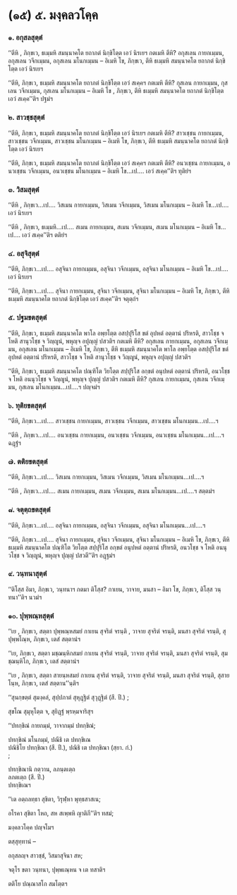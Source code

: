 <h1>(๑๕) ๕. มงฺคลวโคฺค</h1>
<h3>๑. อกุสลสุตฺตํ</h3>
<p> ‘‘ตีหิ , ภิกฺขเว, ธเมฺมหิ สมนฺนาคโต ยถาภตํ นิกฺขิโตฺต เอวํ นิรเยฯ กตเมหิ ตีหิ? อกุสเลน กายกเมฺมน, อกุสเลน วจีกเมฺมน, อกุสเลน มโนกเมฺมน – อิเมหิ โข, ภิกฺขเว, ตีหิ ธเมฺมหิ สมนฺนาคโต ยถาภตํ นิกฺขิโตฺต เอวํ นิรเยฯ</p>


<p>‘‘ตีหิ, ภิกฺขเว, ธเมฺมหิ สมนฺนาคโต ยถาภตํ นิกฺขิโตฺต เอวํ สเคฺคฯ กตเมหิ ตีหิ? กุสเลน กายกเมฺมน, กุสเลน วจีกเมฺมน, กุสเลน มโนกเมฺมน – อิเมหิ โข , ภิกฺขเว, ตีหิ ธเมฺมหิ สมนฺนาคโต ยถาภตํ นิกฺขิโตฺต เอวํ สเคฺค’’ติฯ ปฐมํฯ</p>


<h3>๒. สาวชฺชสุตฺตํ</h3>
<p> ‘‘ตีหิ, ภิกฺขเว, ธเมฺมหิ สมนฺนาคโต ยถาภตํ นิกฺขิโตฺต เอวํ นิรเยฯ กตเมหิ ตีหิ? สาวเชฺชน กายกเมฺมน, สาวเชฺชน วจีกเมฺมน, สาวเชฺชน มโนกเมฺมน – อิเมหิ โข, ภิกฺขเว, ตีหิ ธเมฺมหิ สมนฺนาคโต ยถาภตํ นิกฺขิโตฺต เอวํ นิรเยฯ</p>


<p>‘‘ตีหิ, ภิกฺขเว, ธเมฺมหิ สมนฺนาคโต ยถาภตํ นิกฺขิโตฺต เอวํ สเคฺคฯ กตเมหิ ตีหิ? อนวเชฺชน กายกเมฺมน, อนวเชฺชน วจีกเมฺมน, อนวเชฺชน มโนกเมฺมน – อิเมหิ โข…เป.… เอวํ สเคฺค’’ติฯ ทุติยํฯ</p>


<h3>๓. วิสมสุตฺตํ</h3>
<p> ‘‘ตีหิ  , ภิกฺขเว…เป.… วิสเมน กายกเมฺมน, วิสเมน วจีกเมฺมน, วิสเมน มโนกเมฺมน – อิเมหิ โข…เป.… เอวํ นิรเยฯ</p>


<p>‘‘ตีหิ , ภิกฺขเว, ธเมฺมหิ…เป.… สเมน กายกเมฺมน, สเมน วจีกเมฺมน, สเมน มโนกเมฺมน – อิเมหิ โข…เป.… เอวํ สเคฺค’’ติฯ ตติยํฯ</p>


<h3>๔. อสุจิสุตฺตํ</h3>
<p> ‘‘ตีหิ, ภิกฺขเว…เป.… อสุจินา กายกเมฺมน, อสุจินา วจีกเมฺมน, อสุจินา มโนกเมฺมน – อิเมหิ โข…เป.… เอวํ นิรเยฯ</p>


<p>‘‘ตีหิ, ภิกฺขเว…เป.… สุจินา กายกเมฺมน, สุจินา วจีกเมฺมน, สุจินา มโนกเมฺมน – อิเมหิ โข, ภิกฺขเว, ตีหิ ธเมฺมหิ สมนฺนาคโต ยถาภตํ นิกฺขิโตฺต เอวํ สเคฺค’’ติฯ จตุตฺถํฯ</p>


<h3>๕. ปฐมขตสุตฺตํ</h3>
<p> ‘‘ตีหิ, ภิกฺขเว, ธเมฺมหิ สมนฺนาคโต พาโล อพฺยโตฺต อสปฺปุริโส ขตํ อุปหตํ อตฺตานํ ปริหรติ, สาวโชฺช จ โหติ สานุวโชฺช จ วิญฺญูนํ, พหุญฺจ อปุญฺญํ ปสวติฯ กตเมหิ ตีหิ? อกุสเลน กายกเมฺมน, อกุสเลน วจีกเมฺมน, อกุสเลน มโนกเมฺมน – อิเมหิ โข, ภิกฺขเว, ตีหิ ธเมฺมหิ สมนฺนาคโต พาโล อพฺยโตฺต อสปฺปุริโส ขตํ อุปหตํ อตฺตานํ ปริหรติ, สาวโชฺช จ โหติ สานุวโชฺช จ วิญฺญูนํ, พหุญฺจ อปุญฺญํ ปสวติฯ</p>


<p>‘‘ตีหิ, ภิกฺขเว, ธเมฺมหิ สมนฺนาคโต  ปณฺฑิโต วิยโตฺต สปฺปุริโส อกฺขตํ อนุปหตํ อตฺตานํ ปริหรติ, อนวโชฺช จ โหติ อนนุวโชฺช จ วิญฺญูนํ, พหุญฺจ ปุญฺญํ ปสวติฯ กตเมหิ ตีหิ? กุสเลน กายกเมฺมน, กุสเลน วจีกเมฺมน, กุสเลน มโนกเมฺมน…เป.…ฯ ปญฺจมํฯ</p>


<h3>๖. ทุติยขตสุตฺตํ</h3>
<p> ‘‘ตีหิ, ภิกฺขเว…เป.… สาวเชฺชน กายกเมฺมน, สาวเชฺชน วจีกเมฺมน, สาวเชฺชน มโนกเมฺมน…เป.…ฯ</p>


<p>‘‘ตีหิ  , ภิกฺขเว…เป.… อนวเชฺชน กายกเมฺมน, อนวเชฺชน วจีกเมฺมน, อนวเชฺชน มโนกเมฺมน…เป.…ฯ ฉฎฺฐํฯ</p>


<h3>๗. ตติยขตสุตฺตํ</h3>
<p> ‘‘ตีหิ, ภิกฺขเว…เป.… วิสเมน กายกเมฺมน, วิสเมน วจีกเมฺมน, วิสเมน มโนกเมฺมน…เป.…ฯ</p>


<p>‘‘ตีหิ , ภิกฺขเว…เป.… สเมน กายกเมฺมน, สเมน วจีกเมฺมน, สเมน มโนกเมฺมน…เป.…ฯ สตฺตมํฯ</p>


<h3>๘. จตุตฺถขตสุตฺตํ</h3>
<p> ‘‘ตีหิ, ภิกฺขเว…เป.… อสุจินา กายกเมฺมน, อสุจินา วจีกเมฺมน, อสุจินา มโนกเมฺมน…เป.…ฯ</p>


<p>‘‘ตีหิ, ภิกฺขเว…เป.… สุจินา กายกเมฺมน, สุจินา วจีกเมฺมน, สุจินา มโนกเมฺมน – อิเมหิ โข, ภิกฺขเว, ตีหิ ธเมฺมหิ สมนฺนาคโต ปณฺฑิโต วิยโตฺต สปฺปุริโส อกฺขตํ อนุปหตํ อตฺตานํ ปริหรติ, อนวโชฺช จ โหติ อนนุวโชฺช จ วิญฺญูนํ, พหุญฺจ ปุญฺญํ ปสวตี’’ติฯ อฎฺฐมํฯ</p>


<h3>๙. วนฺทนาสุตฺตํ</h3>
<p> ‘‘ติโสฺส อิมา, ภิกฺขเว, วนฺทนาฯ กตมา ติโสฺส? กาเยน, วาจาย, มนสา – อิมา โข, ภิกฺขเว, ติโสฺส วนฺทนา’’ติฯ นวมํฯ</p>


<h3>๑๐. ปุพฺพณฺหสุตฺตํ</h3>
<p> ‘‘เย , ภิกฺขเว, สตฺตา ปุพฺพณฺหสมยํ กาเยน สุจริตํ จรนฺติ , วาจาย สุจริตํ จรนฺติ, มนสา สุจริตํ จรนฺติ, สุปุพฺพโณฺห, ภิกฺขเว, เตสํ สตฺตานํฯ</p>


<p>‘‘เย, ภิกฺขเว, สตฺตา มชฺฌนฺหิกสมยํ กาเยน สุจริตํ จรนฺติ, วาจาย สุจริตํ จรนฺติ, มนสา สุจริตํ จรนฺติ, สุมชฺฌนฺหิโก, ภิกฺขเว, เตสํ สตฺตานํฯ</p>


<p>‘‘เย , ภิกฺขเว, สตฺตา สายนฺหสมยํ กาเยน สุจริตํ จรนฺติ, วาจาย สุจริตํ จรนฺติ, มนสา สุจริตํ จรนฺติ, สุสายโนฺห, ภิกฺขเว, เตสํ สตฺตาน’’นฺติฯ</p>


<p>
‘‘สุนกฺขตฺตํ สุมงฺคลํ, สุปฺปภาตํ สุหุฎฺฐิตํ  
สุวุฎฺฐิตํ (สี. ปี.)  
;  
  
สุขโณ สุมุหุโตฺต จ, สุยิฎฺฐํ พฺรหฺมจาริสุฯ  
</p>
  
<p>
‘‘ปทกฺขิณํ กายกมฺมํ, วาจากมฺมํ ปทกฺขิณํ;  
  
ปทกฺขิณํ มโนกมฺมํ, ปณีธิ เต ปทกฺขิเณ  
ปณิธิโย ปทกฺขิณา (สี. ปี.), ปณิธิ เต ปทกฺขิณา (สฺยา. กํ.)  
;  
  
ปทกฺขิณานิ กตฺวาน, ลภนฺตเตฺถ  
ลภตเตฺถ (สี. ปี.)  
ปทกฺขิเณฯ  
</p>
  
<p>
‘‘เต อตฺถลทฺธา สุขิตา, วิรุฬฺหา พุทฺธสาสเน;  
  
อโรคา สุขิตา โหถ, สห สเพฺพหิ ญาติภี’’ติฯ ทสมํ;  
</p>
  
มงฺคลวโคฺค ปญฺจโมฯ  
</p>
  
<p>ตสฺสุทฺทานํ –</p>


<p>
อกุสลญฺจ สาวชฺชํ, วิสมาสุจินา สห;  
  
จตุโร ขตา วนฺทนา, ปุพฺพเณฺหน จ เต ทสาติฯ  
</p>
  
ตติโย ปณฺณาสโก สมโตฺตฯ  
</p>
  
  
  
  
  